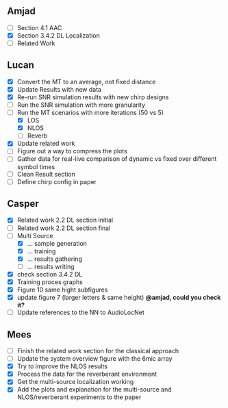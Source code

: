 ## Amjad
- [ ] Section 4.1 AAC 
- [x] Section 3.4.2 DL Localization 
- [ ] Related Work

## Lucan
- [x] Convert the MT to an average, not fixed distance
- [x] Update Results with new data
- [x] Re-run SNR simulation results with new chirp designs
- [ ] Run the SNR simulation with more granularity
- [ ] Run the MT scenarios with more iterations (50 vs 5)
  - [x] LOS
  - [x] NLOS
  - [ ] Reverb
- [x] Update related work
- [ ] Figure out a way to compress the plots
- [ ] Gather data for real-live comparison of dynamic vs fixed over different symbol times
- [ ] Clean Result section
- [ ] Define chirp config in paper

## Casper
- [x] Related work 2.2 DL section initial
- [ ] Related work 2.2 DL section final
- [ ] Multi Source
  - [x] ... sample generation
  - [x] ... training
  - [x] ... results gathering
  - [ ] ... results writing
- [x] check section 3.4.2 DL
- [x] Training proces graphs
- [x] Figure 10 same hight subfigures
- [x] update figure 7 (larger letters & same height) __@amjad, could you check it?__
- [ ] Update references to the NN to AudioLocNet

## Mees
- [ ] Finish the related work section for the classical approach
- [ ] Update the system overview figure with the 6mic array
- [x] Try to improve the NLOS results
- [x] Process the data for the reverberant environment
- [x] Get the multi-source localization working
- [x] Add the plots and explanation for the multi-source and NLOS/reverberant experiments to the paper
